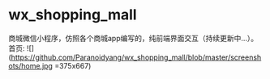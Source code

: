 # wx_shopping_mall
商城微信小程序，仿照各个商城app编写的，纯前端界面交互（持续更新中...）。
首页:
![](https://github.com/Paranoidyang/wx_shopping_mall/blob/master/screenshots/home.jpg =375x667)





